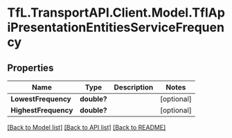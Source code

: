 # TfL.TransportAPI.Client.Model.TflApiPresentationEntitiesServiceFrequency
## Properties

Name | Type | Description | Notes
------------ | ------------- | ------------- | -------------
**LowestFrequency** | **double?** |  | [optional] 
**HighestFrequency** | **double?** |  | [optional] 

[[Back to Model list]](../../TfL.TransportAPI.Client/docs/README.md#documentation-for-models) [[Back to API list]](../../TfL.TransportAPI.Client/docs/README.md#documentation-for-api-endpoints) [[Back to README]](../../TfL.TransportAPI.Client/docs/README.md)

